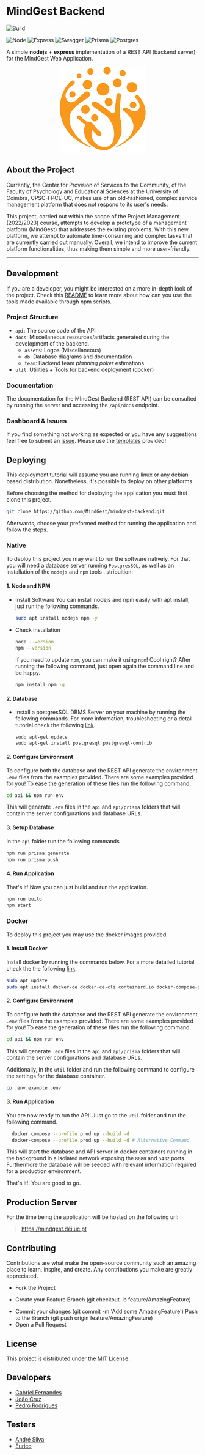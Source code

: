 # MindGest Backend

![Build](https://github.com/MindGest/mindgest-backend/actions/workflows/node.js.yml/badge.svg?brach=main)

![Node](https://img.shields.io/badge/Node.js-339933?style=for-the-badge&logo=nodedotjs&logoColor=white)
![Express](https://img.shields.io/badge/Express.js-000000?style=for-the-badge&logo=express&logoColor=white)
![Swagger](https://img.shields.io/badge/Swagger-85EA2D?style=for-the-badge&logo=Swagger&logoColor=white)
![Prisma](https://img.shields.io/badge/Prisma-3982CE?style=for-the-badge&logo=Prisma&logoColor=white)
![Postgres](https://img.shields.io/badge/PostgreSQL-316192?style=for-the-badge&logo=postgresql&logoColor=white)

A simple **nodejs** + **express** implementation of a REST API (backend server) for the MindGest Web Application.

<p align="center"><img src="./docs/assets/mindgest.png"><p>

## About the Project

Currently, the Center for Provision of Services to the Community, of the Faculty
of Psychology and Educational Sciences at the University of Coimbra,
CPSC-FPCE-UC, makes use of an old-fashioned, complex service management platform
that does not respond to its user's needs.

This project, carried out within the scope of the Project Management (2022/2023)
course, attempts to develop a prototype of a management platform (MindGest) that
addresses the existing problems. With this new platform, we attempt to automate
time-consuming and complex tasks that are currently carried out manually.
Overall, we intend to improve the current platform functionalities, thus making
them simple and more user-friendly.

---

## Development

If you are a developer, you might be interested on a more in-depth look of the
project. Check this [README](./api/README.md) to learn more about how can you
use the tools made available through npm scripts.

### Project Structure

* `api`: The source code of the API
* `docs`: Miscellaneous resources/artifacts generated during the development of the backend.
  + `assets`: Logos (Miscellaneous)
  + `db`: Database diagrams and documentation
  + `team`: Backend team *planning poker* estimations
* `util`: Utilities + Tools for backend deployment (docker)

### Documentation

The documentation for the MIndGest Backend (REST API) can be consulted by
running the server and accessing the `/api/docs` endpoint. 

### Dashboard & Issues

If you find something not working as expected or you have any suggestions feel
free to submit an [issue](https://github.com/MindGest/mindgest-backend/issues).
Please use the [templates](./.github/ISSUE_TEMPLATE/) provided! 

## Deploying

This deployment tutorial will assume you are running linux or any debian based distribution.
Nonetheless, it's possible to deploy on other platforms. 

Before choosing the method for deploying the application you must first clone this project.

```sh
git clone https://github.com/MindGest/mindgest-backend.git
```

Afterwards, choose your preformed method for running the application and follow
the steps.  

### Native
To deploy this project you may want to run the software natively. For
that you will need a database server running `PostgresSQL`, as well as 
an installation of the `nodejs` and `npm` tools . stribuition:

#### 1. Node and NPM
* Install Software
    You can install nodejs and npm easily with apt install, just run the following commands.
    ```sh
    sudo apt install nodejs npm -y
    ```
* Check Installation
  ```sh
  node --version
  npm --version
  ```
  If you need to update `npm`, you can make it using `npm`! Cool right? After running the following
  command, just open again the command line and be happy.

  ```sh
  npm install npm -g
  ```

#### 2. Database 

* Install a postgresSQL DBMS Server on your machine by running the following commands.
  For more information, troubleshooting or a detail tutorial check the following [link](https://www.digitalocean.com/community/tutorials/how-to-install-and-use-postgresql-on-ubuntu-16-04).

  ```
  sudo apt-get update
  sudo apt-get install postgresql postgresql-contrib
  ```

#### 2. Configure Environment 
To configure both the database and the REST API generate the environment `.env`
files from the examples provided. There are some examples provided for you! To
ease the generation of these files run the following command.

```sh
cd api && npm run env
```
This will generate `.env` files in the `api` and `api/prisma` folders that will contain the server configurations and database URLs.

#### 3. Setup Database 

In the `api` folder run the following commands
```sh
npm run prisma:generate
npm run prisma:push
```

#### 4. Run Application

That's it! Now you can just build and run the application.

```sh
npm run build
npm start
```
### Docker
To deploy this project you may use the docker images provided.

#### 1. Install Docker 
Install docker by running the commands below. For a more detailed tutorial check the
the following [link](https://docs.docker.com/engine/install/ubuntu/).

```sh
sudo apt update
sudo apt install docker-ce docker-ce-cli containerd.io docker-compose-plugin
```

#### 2. Configure Environment 
To configure both the database and the REST API generate the environment `.env`
files from the examples provided. There are some examples provided for you! To
ease the generation of these files run the following command.

```sh
cd api && npm run env
```
This will generate `.env` files in the `api` and `api/prisma` folders that will contain the server configurations and database URLs.

Additionally, in the `util` folder and run the following command to configure
the settings for the database container.

```sh
cp .env.example .env
```

#### 3. Run Application

You are now ready to run the API! Just go to the `util` folder and 
run the following command.

```sh
  docker compose --profile prod up --build -d 
  docker-compose --profile prod up --build -d # Alternative Command
```

This will start the database and API server in docker containers running 
in the background in a isolated network exposing the `8080` and `5432` ports.
Furthermore the database will be seeded with relevant information required for a
production environment.

That's it!! You are good to go.

## Production Server
For the time being the application will be hosted on the following url:
> https://mindgest.dei.uc.pt

## Contributing
Contributions are what make the open-source community such an amazing place to
learn, inspire, and create. Any contributions you make are greatly appreciated.

* Fork the Project
+ Create your Feature Branch (git checkout -b feature/AmazingFeature)
* Commit your changes (git commit -m 'Add some AmazingFeature') Push to the Branch (git push origin feature/AmazingFeature) 
* Open a Pull Request

## License
This project is distributed under the [MIT](LICENSE) License.

## Developers
* [Gabriel Fernandes](http://github.com/gabrielmendesfernandes)
* [João Cruz](https://github.com/JotaCruz20)
* [Pedro Rodrigues](https://github.com/pedromig)

## Testers
* [André Silva]()
* [Eurico]()